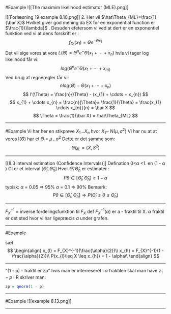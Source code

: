 #Example 
![[The maximim likelihood estimator (MLE).png]]

![[Forlæsning 19 example 8.10.png]]
2.
Her vil $\hat\Theta_{ML}=\frac{1}{\bar X}$ 
Hvilket giver god mening da EX for en exponential function er $\frac{1}{\lambda}$ .
Desuden efetersom vi ved at dert er en exponentiel funktion ved vi at dens forskrift er :
$$
f_{X_{1}}(x_{1}) = \Theta e^ {- \Theta x_{1}}
$$
Det vil sige vores at vore $L(\Theta) = \Theta^{n} e^ - \Theta(x_1 + \cdots  + x_{n})$ 
hvis vi tager log likelihood får vi:
$$
log(\Theta^{n} e^ - \Theta(x_{1} + \cdots  +  x_{n))}
$$
Ved brug af regneregler får vi:
$$
n log(\Theta) - \Theta(x_{1} + \cdots  +x_{n})
$$
$$
l'(\Theta) = \frac{n}{\Theta} - (x_{1} + \cdots  + x_{n}) 
$$
$$
x_{1} + \cdots x_{n} = \frac{n}{\Theta}= \frac{1}{\Theta} = \frac{x_{1} \cdots x_{n}}{n} = \bar X
$$
$$
\Theta = \frac{1}{\bar X} = \hat\Theta_{ML}
$$
___

#Example 
Vi har her en stikprøve $X_{1}...X_{n}$ hvor $X_{1}$~ N($\mu , \sigma^{2}$)
Vi har nu at at vores l($\Theta$) har et $\Theta$ = $\mu$ , $\sigma^{2}$
Dette er det samme som:
$$
\hat\Theta_{ML}=(\bar X, \bar S^2)
$$
___
[[8.3 Interval estimation (Confidence Intervals)]]
Defination
0<$\alpha$ <1. en (1 - $\alpha$ ) CI
er et interval $[\hat\Theta_{l}, \hat\Theta_{h}]$
Hvor $\hat\Theta_{l}$ $\hat\Theta_{h}$ er estimater : 
$$P\theta \in[\hat\Theta_{l},\hat\Theta_{h}] \geq 1 -  \alpha $$
typisk:
$\alpha$ = 0.05 => 95%
$\alpha$ = 0.1 => 90%
Bemærk:
$$
P\theta \in[\hat\Theta_{l},\hat\Theta_{h}] \Rightarrow P(\hat\Theta_{l}\leq \theta \leq \hat\Theta_{h})
$$

____
$F_{X}^ {- 1}$ = inverse fordelingsfunktion til $F_{X}$
def
$F_{X}^ {- 1}(\alpha)$ er a - fraktil til X.
$\alpha$ fraktil er det sted hvor vi har ligepræcis $\alpha$ under grafen.
___
#Example 

sæt 
$$
\begin{align}
x_{l} = F_{X}^{-1}(\frac{\alpha}{2})\\
x_{h} = F_{X}^{-1}(1 - \frac{\alpha}{2})\\
P(x_{l}\leq X \leq x_{h}) = 1 - \alpha\\ 
\end{align}
$$
___
"(1 - p) - fraktil er zp"
hvis man er interreseret i $\alpha$ fraktilen skal man have $z _{1} - p$
I R skriver man:
```R
zp = qnorm(1 - p)
```
___

#Example 
![[example 8.13.png]]
___
